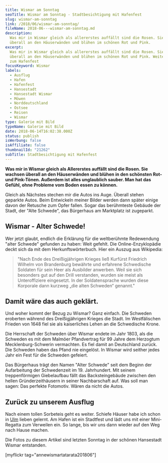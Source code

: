 ```yaml
---
title: Wismar am Sonntag
seoTitle: Wismar am Sonntag - Stadtbesichtigung mit Hafenfest
slug: wismar-am-sonntag
link: /2018/06/wismar-am-sonntag/
fileName: 2018-06---wismar-am-sonntag.md
description:
  Was mir in Wismar gleich als allererstes auffällt sind die Rosen. Sie wachsen
  überall an den Häuserwänden und blühen im schönen Rot und Pink.
excerpt:
  Was mir in Wismar gleich als allererstes auffällt sind die Rosen. Sie wachsen
  überall an den Häuserwänden und blühen im schönen Rot und Pink. Weiter geht es
  zum Hafenfest
focusKeyword: Wismar
labels:
  - Ausflug
  - Hafen
  - Hafenfest
  - Hansestadt
  - Hansestadt Wismar
  - Möwen
  - Norddeutschland
  - Ostsee
  - Reisen
  - Wismar
type: Galerie mit Bild
typeName: Galerie mit Bild
date: 2018-06-14T16:02:38.000Z
status: publish
isWerbung: false
isAffiliate: false
thumbnailId: "21262"
subTitle: Stadtbesichtigung mit Hafenfest
---
```


<strong>Was mir in Wismar gleich als Allererstes auffällt sind die Rosen. Sie
wachsen überall an den Häuserwänden und blühen in den schönsten Rot- und
Pink-Tönen. Außerdem ist alles unglaublich sauber. Man hat das Gefühl, ohne
Probleme vom Boden essen zu können.</strong>

Gleich als Nächstes stechen mir die Autos ins Auge. Überall stehen geparkte
Autos. Beim Entwickeln meiner Bilder werden dann später einige davon der
Retusche zum Opfer fallen. Sogar das berühmteste Gebäude der Stadt, der "Alte
Schwede", das Bürgerhaus am Marktplatz ist zugeparkt.

## Wismar - Alter Schwede!

Wer jetzt glaubt, endlich die Erklärung für die weltberühmte Redewendung "alter
Schwede" gefunden zu haben: Weit gefehlt. Die Online-Enzyklopädie deckt sich da
mit dem Herkunftswörterbuch. Hier ein Auszug aus Wikipedia:

<blockquote>"Nach Ende des Dreißigjährigen Krieges ließ Kurfürst Friedrich Wilhelm von Brandenburg bewährte und erfahrene Schwedische Soldaten für sein Heer als Ausbilder anwerben. Weil sie sich besonders gut auf den Drill verstanden, wurden sie meist als Unteroffiziere eingesetzt. In der Soldatensprache wurden diese Korporale dann kurzweg „die alten Schweden“ genannt."</blockquote>

## Damit wäre das auch geklärt.

Und woher kommt der Bezug zu Wismar? Ganz einfach. Die Schweden eroberten
während des Dreißigjährigen Krieges die Stadt. Im Westfälischen Frieden von 1648
fiel sie als kaiserliches Lehen an die Schwedische Krone.

Die Herrschaft der Schweden über Wismar endete im Jahr 1803, als die Schweden es
mit dem Malmöer Pfandvertrag für 99 Jahre dem Herzogtum Mecklenburg-Schwerin
vermachten. Es fiel damit an Deutschland zurück. Die Schweden haben das Pfand
nie eingelöst. In Wismar wird seither jedes Jahr ein Fest für die Schweden
gefeiert.

Das Bürgerhaus trägt den Namen "Alter Schwede" seit dem Beginn der Aufarbeitung
der Schwedenzeit im 19. Jahrhundert. Mit seinem treppenförmigen Giebelaufbau
fällt das Backsteingebäude zwischen den hellen Gründerzeithäusern in seiner
Nachbarschaft auf. Was soll man sagen: Das perfekte Fotomotiv. Wären da nicht
die Autos.

## Zurück zu unserem Ausflug

Nach einem tollen Sorbeteis geht es weiter. Schiefe Häuser habe ich schon in
[Ulm](/2009/08/ulm/) lieben gelernt. Am Hafen ist ein Stadtfest und lädt uns mit
einer Mini-Regatta zum Verweilen ein. So lange, bis wir uns dann wieder auf den
Weg nach Hause machen.

Die Fotos zu diesem Artikel sind letzten Sonntag in der schönen Hansestadt
Wismar entstanden.

[myflickr tag="annewismartatarata201806"]
